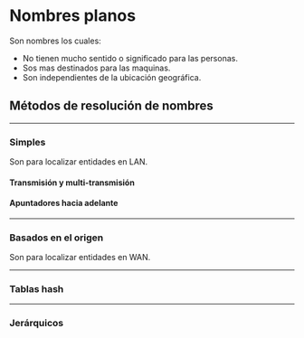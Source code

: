 # Nombres planos
Son nombres los cuales:
- No tienen mucho sentido o significado para las personas.
- Sos mas destinados para las maquinas.
- Son independientes de la ubicación geográfica.

## Métodos de resolución de nombres
----
### Simples
Son para localizar entidades en LAN.

#### Transmisión y multi-transmisión

#### Apuntadores hacia adelante 

---
### Basados en el origen
Son para localizar entidades en WAN.

---
### Tablas hash

---
### Jerárquicos